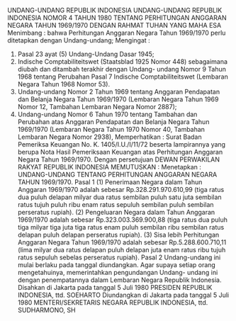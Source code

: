  UNDANG-UNDANG REPUBLIK INDONESIA UNDANG-UNDANG REPUBLIK INDONESIA NOMOR 4 TAHUN 1980 TENTANG PERHITUNGAN ANGGARAN NEGARA TAHUN 1969/1970
DENGAN RAHMAT TUHAN YANG MAHA ESA
Menimbang :
 bahwa Perhitungan Anggaran Negara Tahun 1969/1970 perlu ditetapkan dengan Undang-undang;
Mengingat :

1. Pasal 23 ayat (5) Undang-Undang Dasar 1945;
2. Indische Comptabiliteitswet (Staatsblad 1925 Nomor 448) sebagaimana diubah dan ditambah terakhir dengan Undang- undang Nomor 9 Tahun 1968 tentang Perubahan Pasal 7 Indische Comptabiliteitswet (Lembaran Negara Tahun 1968 Nomor 53).
3. Undang-undang Nomor 2 Tahun 1969 tentang Anggaran Pendapatan dan Belanja Negara Tahun 1969/1970 (Lembaran Negara Tahun 1969 Nomor 12, Tambahan Lembaran Negara Nomor 2887);
4. Undang-undang Nomor 6 Tahun 1970 tentang Tambahan dan Perubahan atas Anggaran Pendapatan dan Belanja Negara Tahun 1969/1970 (Lembaran Negara Tahun 1970 Nomor 40, Tambahan Lembaran Negara Nomor 2938), Memperhatikan : Surat Badan Pemeriksa Keuangan No. K. 1405/I.U./I/11/72 beserta lampirannya yang berupa Nota Hasil Pemeriksaan Keuangan atas Perhitungan Anggaran Negara Tahun 1969/1970. Dengan persetujuan DEWAN PERWAKILAN RAKYAT REPUBLIK INDONESIA
MEMUTUSKAN :
 Menetapkan : UNDANG-UNDANG TENTANG PERHITUNGAN ANGGARAN NEGARA TAHUN 1969/1970.
Pasal 1
(1) Penerimaan Negara dalam Tahun Anggaran 1969/1970 adalah sebesar Rp.328.291.970.610,99 (tiga ratus dua puluh delapan milyar dua ratus sembilan puluh satu juta sembilan ratus tujuh puluh ribu enam ratus sepuluh sembilan puluh sembilan perseratus rupiah).
(2) Pengeluaran Negara dalam Tahun Anggaran 1969/1970 adalah sebesar Rp.323.003.369.900,88 (tiga ratus dua puluh tiga milyar tiga juta tiga ratus enam puluh sembilan ribu sembilan ratus delapan puluh delapan perseratus rupiah).
(3) Sisa lebih Perhitungan Anggaran Negara Tahun 1969/1970 adalah sebesar Rp.5.288.600.710,11 (lima milyar dua ratus delapan puluh delapan juta enam ratus ribu tujuh ratus sepuluh sebelas perseratus rupiah).
Pasal 2
Undang-undang ini mulai berlaku pada tanggal diundangkan. Agar supaya setiap orang mengetahuinya, memerintahkan pengundangan Undang- undang ini dengan penempatannya dalam Lembaran Negara Republik Indonesia. Disahkan di Jakarta pada tanggal 5 Juli 1980 PRESIDEN REPUBLIK INDONESIA, ttd. SOEHARTO Diundangkan di Jakarta pada tanggal 5 Juli 1980 MENTERI/SEKRETARIS NEGARA REPUBLIK INDONESIA, ttd. SUDHARMONO, SH